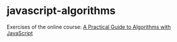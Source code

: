 # javascript-algorithms

Exercises of the online course: [A Practical Guide to Algorithms with JavaScript](https://frontendmasters.com/courses/practical-algorithms)
